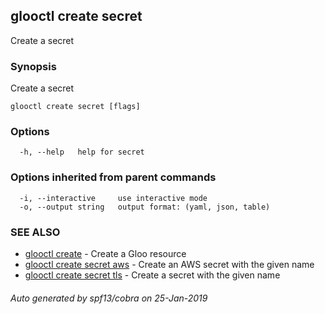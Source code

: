 ## glooctl create secret

Create a secret

### Synopsis

Create a secret

```
glooctl create secret [flags]
```

### Options

```
  -h, --help   help for secret
```

### Options inherited from parent commands

```
  -i, --interactive     use interactive mode
  -o, --output string   output format: (yaml, json, table)
```

### SEE ALSO

* [glooctl create](glooctl_create.md)	 - Create a Gloo resource
* [glooctl create secret aws](glooctl_create_secret_aws.md)	 - Create an AWS secret with the given name
* [glooctl create secret tls](glooctl_create_secret_tls.md)	 - Create a secret with the given name

###### Auto generated by spf13/cobra on 25-Jan-2019
